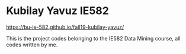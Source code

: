 # Kubilay Yavuz   IE582 
https://bu-ie-582.github.io/fall19-kubilay-yavuz/

This is the project codes belonging to the IE582 Data Mining course, all codes written by me.
